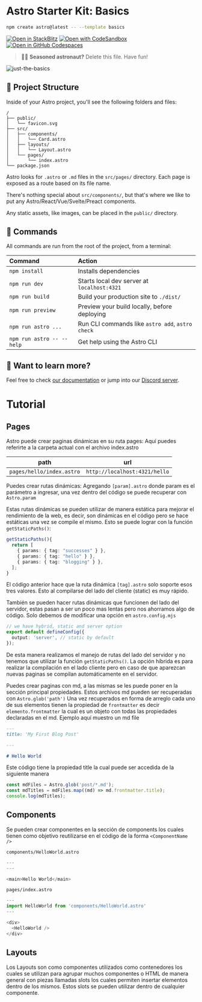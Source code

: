# Astro Starter Kit: Basics

```sh
npm create astro@latest -- --template basics
```

[![Open in StackBlitz](https://developer.stackblitz.com/img/open_in_stackblitz.svg)](https://stackblitz.com/github/withastro/astro/tree/latest/examples/basics)
[![Open with CodeSandbox](https://assets.codesandbox.io/github/button-edit-lime.svg)](https://codesandbox.io/p/sandbox/github/withastro/astro/tree/latest/examples/basics)
[![Open in GitHub Codespaces](https://github.com/codespaces/badge.svg)](https://codespaces.new/withastro/astro?devcontainer_path=.devcontainer/basics/devcontainer.json)

> 🧑‍🚀 **Seasoned astronaut?** Delete this file. Have fun!

![just-the-basics](https://github.com/withastro/astro/assets/2244813/a0a5533c-a856-4198-8470-2d67b1d7c554)

## 🚀 Project Structure

Inside of your Astro project, you'll see the following folders and files:

```text
/
├── public/
│   └── favicon.svg
├── src/
│   ├── components/
│   │   └── Card.astro
│   ├── layouts/
│   │   └── Layout.astro
│   └── pages/
│       └── index.astro
└── package.json
```

Astro looks for `.astro` or `.md` files in the `src/pages/` directory. Each page is exposed as a route based on its file name.

There's nothing special about `src/components/`, but that's where we like to put any Astro/React/Vue/Svelte/Preact components.

Any static assets, like images, can be placed in the `public/` directory.

## 🧞 Commands

All commands are run from the root of the project, from a terminal:

| Command                   | Action                                           |
| :------------------------ | :----------------------------------------------- |
| `npm install`             | Installs dependencies                            |
| `npm run dev`             | Starts local dev server at `localhost:4321`      |
| `npm run build`           | Build your production site to `./dist/`          |
| `npm run preview`         | Preview your build locally, before deploying     |
| `npm run astro ...`       | Run CLI commands like `astro add`, `astro check` |
| `npm run astro -- --help` | Get help using the Astro CLI                     |

## 👀 Want to learn more?

Feel free to check [our documentation](https://docs.astro.build) or jump into our [Discord server](https://astro.build/chat).


# Tutorial

## Pages
Astro puede crear paginas dinámicas en su ruta pages:
Aquí puedes referirte a la carpeta actual con el archivo index.astro

path|url
:-----:|:-----:
`pages/hello/index.astro` | `http://localhost:4321/hello`

Puedes crear rutas dinámicas:
Agregando `[param].astro` donde param es el parámetro a ingresar, una vez dentro del código se puede recuperar con `Astro.param`

Estas rutas dinámicas se pueden utilizar de manera estática para mejorar el rendimiento de la web, es decir, son dinámicas en el código pero se hace estáticas una vez se compile el mismo. Esto se puede lograr con la función `getStaticPaths()`:

```typescript
getStaticPaths(){
  return [
    { params: { tag: "successes" } },
    { params: { tag: "hello" } },
    { params: { tag: "blogging" } },
  ];
}
```
El código anterior hace que la ruta dinámica `[tag].astro` solo soporte esos tres valores. Esto al compilarse del lado del cliente (static) es muy rápido.

También se pueden hacer rutas dinámicas que funcionen del lado del servidor, estas pasan a ser un poco mas lentas pero nos ahorramos algo de código. Solo debemos de modificar una opción en `astro.config.mjs`

```typescript
// we have hybrid, static and server option
export default defineConfig({
  output: 'server', // static by default
});
```
De esta manera realizamos el manejo de rutas del lado del servidor y no tenemos que utilizar la función `getStaticPaths()`. La opción híbrida es para realizar la compilación en el lado cliente pero en caso de que aparezcan nuevas paginas se compilan automáticamente en el servidor.

Puedes crear paginas con md, a las mismas se les puede poner en la sección principal propiedades. Estos archivos md pueden ser recuperadas con `Astro.glob('path')`
Una vez recuperados en forma de arreglo cada uno de sus elementos tienen la propiedad de `frontmatter` es decir `elemento.frontmatter` la cual es un objeto con todas las propiedades declaradas en el md.
Ejemplo aquí muestro un md file

```markdown
---
title: 'My First Blog Post'

---

# Hello World
```
Este código tiene la propiedad title la cual puede ser accedida de la siguiente manera

```typescript
const mdFiles = Astro.glob('post/*.md');
const mdTitles = mdFiles.map((md) => md.frontmatter.title);
console.log(mdTitles);
```

## Components
Se pueden crear componentes en la sección de components los cuales tienen como objetivo reutilizarse en el código de la forma `<ComponentName />`

`components/HelloWorld.astro`
```typescript
---
---

<main>Hello World</main>
```

`pages/index.astro`
```typescript
---
import HelloWorld from 'components/HelloWorld.astro'
---

<div>
  <HelloWorld />
</div>
```

## Layouts
Los Layouts son como componentes utilizados como contenedores los cuales se utilizan para agrupar muchos componentes o HTML de manera general con piezas llamadas slots los cuales permiten insertar elementos dentro de los mismos. Estos slots se pueden utilizar dentro de cualquier componente.
